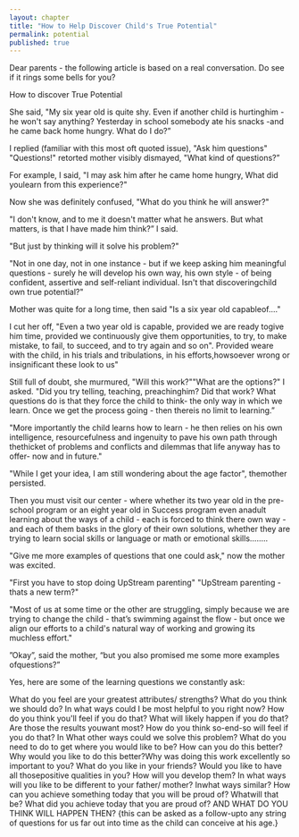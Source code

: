 ```yaml
---
layout: chapter
title: "How to Help Discover Child's True Potential"
permalink: potential
published: true
---
```


Dear parents - the following article is based on a real conversation. Do see if it rings some bells for you?

How to discover True Potential

She said, "My six year old is quite shy. Even if another child is hurtinghim - he won't say anything? Yesterday in school somebody ate his snacks -and he came back home hungry. What do I do?”

I replied (familiar with this most oft quoted issue), "Ask him questions"
"Questions!" retorted mother visibly dismayed, "What kind of questions?”

For example, I said, "I may ask him after he came home hungry, What did youlearn from this experience?"

Now she was definitely confused, "What do you think he will answer?"

"I don't know, and to me it doesn't matter what he answers. But what matters, is that I have made him think?” I said.

"But just by thinking will it solve his problem?"

"Not in one day, not in one instance - but if we keep asking him meaningful questions - surely he will develop his own way, his own style - of being confident, assertive and self-reliant individual. Isn't that discoveringchild own true potential?"

Mother was quite for a long time, then said "Is a six year old capableof...."

I cut her off, "Even a two year old is capable, provided we are ready togive him time, provided we continuously give them opportunities, to try, to  make mistake, to fail, to succeed, and to try again and so on". Provided weare with the child, in his trials and tribulations, in his efforts,howsoever wrong or insignificant these look to us"

Still full of doubt, she murmured, "Will this work?""What are the options?" I asked. "Did you try telling, teaching, preachinghim? Did that work? What questions do is that they force the child to think- the only way in which we learn. Once we get the process going - then thereis no limit to learning.”

"More importantly the child learns how to learn - he then relies on his own intelligence, resourcefulness and ingenuity to pave his own path through thethicket of problems and conflicts and dilemmas that life anyway has to offer- now and in future."

"While I get your idea, I am still wondering about the age factor", themother persisted.

Then you must visit our center - where whether its two year old in the pre-school program or an eight year old in Success program even anadult learning about the ways of a child - each is forced to think there own way - and each of them basks in the glory of their own solutions, whether they are trying to learn social skills or language or math or emotional skills........

"Give me more examples of questions that one could ask," now the mother was excited.

"First you have to stop doing UpStream parenting"
"UpStream parenting - thats a new term?"

"Most of us at some time or the other are struggling, simply because we are trying to change the child - that’s swimming against the flow - but once we align our efforts to a child's natural way of working and growing its muchless effort."

”Okay”, said the mother, “but you also promised me some more examples ofquestions?”

Yes, here are some of the learning questions we constantly ask:

What do you feel are your greatest attributes/ strengths?
What do you think we should do?
In what ways could I be most helpful to you right now?
How do you think you'll feel if you do that?
What will likely happen if you do that? Are those the results youwant most?
How do you think so-end-so will feel if you do that?
In What other ways could we solve this problem?
What do you need to do to get where you would like to be?
How can you do this better? Why would you like to do this better?Why was doing this work excellently so important to you?
What do you like in your friends? Would you like to have all thosepositive qualities in you? How will you develop them?
In what ways will you like to be different to your father/ mother? Inwhat ways similar?
How can you achieve something today that you will be proud of? Whatwill that be? What did you achieve today that you are proud of?
AND WHAT DO YOU THINK WILL HAPPEN THEN? {this can be asked as a follow-upto any string of questions for us far out into time as the child can conceive at his age.}